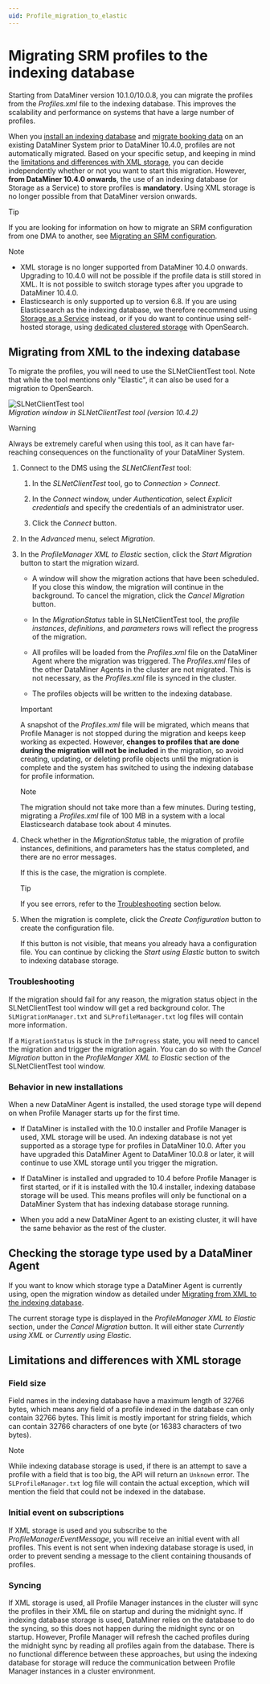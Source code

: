 ```yaml
---
uid: Profile_migration_to_elastic
---
```


# Migrating SRM profiles to the indexing database

Starting from DataMiner version 10.1.0/10.0.8<!-- RN 25758 -->, you can migrate the profiles from the *Profiles.xml* file to the indexing database. This improves the scalability and performance on systems that have a large number of profiles.

When you [install an indexing database](xref:Installing_Elasticsearch_via_DataMiner) and [migrate booking data](xref:Configuring_DataMiner_Indexing) on an existing DataMiner System prior to DataMiner 10.4.0, profiles are not automatically migrated. Based on your specific setup, and keeping in mind the [limitations and differences with XML storage](#limitations-and-differences-with-xml-storage), you can decide independently whether or not you want to start this migration. However, **from DataMiner 10.4.0 onwards**, the use of an indexing database (or Storage as a Service) to store profiles is **mandatory**. Using XML storage is no longer possible from that DataMiner version onwards.

> [!TIP]
> If you are looking for information on how to migrate an SRM configuration from one DMA to another, see [Migrating an SRM configuration](xref:SRM_migrating).

> [!NOTE]
>
> - XML storage is no longer supported from DataMiner 10.4.0 onwards. Upgrading to 10.4.0 will not be possible if the profile data is still stored in XML. It is not possible to switch storage types after you upgrade to DataMiner 10.4.0.
> - Elasticsearch is only supported up to version 6.8. If you are using Elasticsearch as the indexing database, we therefore recommend using [Storage as a Service](xref:STaaS) instead, or if you do want to continue using self-hosted storage, using [dedicated clustered storage](xref:Dedicated_clustered_storage) with OpenSearch.

## Migrating from XML to the indexing database

To migrate the profiles, you will need to use the SLNetClientTest tool. Note that while the tool mentions only "Elastic", it can also be used for a migration to OpenSearch.

![SLNetClientTest tool](~/user-guide/images/ClientTestToolMigrationUI_ProfileMigration.jpg)<br>
*Migration window in SLNetClientTest tool (version 10.4.2)*

> [!WARNING]
> Always be extremely careful when using this tool, as it can have far-reaching consequences on the functionality of your DataMiner System.

1. Connect to the DMS using the *SLNetClientTest* tool:

    1. In the *SLNetClientTest* tool, go to *Connection* > *Connect*.

    1. In the *Connect* window, under *Authentication*, select *Explicit credentials* and specify the credentials of an administrator user.

    1. Click the *Connect* button.

1. In the *Advanced* menu, select *Migration*.

1. In the *ProfileManager XML to Elastic* section, click the *Start Migration* button to start the migration wizard.

   - A window will show the migration actions that have been scheduled. If you close this window, the migration will continue in the background. To cancel the migration, click the *Cancel Migration* button.

   - In the *MigrationStatus* table in SLNetClientTest tool, the *profile instances*, *definitions*, and *parameters* rows will reflect the progress of the migration.

   - All profiles will be loaded from the *Profiles.xml* file on the DataMiner Agent where the migration was triggered. The *Profiles.xml* files of the other DataMiner Agents in the cluster are not migrated. This is not necessary, as the *Profiles.xml* file is synced in the cluster.

   - The profiles objects will be written to the indexing database.

   > [!IMPORTANT]
   > A snapshot of the *Profiles.xml* file will be migrated, which means that Profile Manager is not stopped during the migration and keeps keep working as expected. However, **changes to profiles that are done during the migration will not be included** in the migration, so avoid creating, updating, or deleting profile objects until the migration is complete and the system has switched to using the indexing database for profile information.

   > [!NOTE]
   > The migration should not take more than a few minutes. During testing, migrating a *Profiles.xml* file of 100 MB in a system with a local Elasticsearch database took about 4 minutes.

1. Check whether in the *MigrationStatus* table, the migration of profile instances, definitions, and parameters has the status completed, and there are no error messages.

   If this is the case, the migration is complete.

   > [!TIP]
   > If you see errors, refer to the [Troubleshooting](#troubleshooting) section below.

1. When the migration is complete, click the *Create Configuration* button to create the configuration file.

   If this button is not visible, that means you already hava a configuration file. You can continue by clicking the *Start using Elastic* button to switch to indexing database storage.

### Troubleshooting

If the migration should fail for any reason, the migration status object in the SLNetClientTest tool window will get a red background color. The ``SLMigrationManager.txt`` and ``SLProfileManager.txt`` log files will contain more information.

If a ``MigrationStatus`` is stuck in the ``InProgress`` state, you will need to cancel the migration and trigger the migration again. You can do so with the *Cancel Migration* button in the *ProfileManger XML to Elastic* section of the SLNetClientTest tool window.

### Behavior in new installations

When a new DataMiner Agent is installed, the used storage type will depend on when Profile Manager starts up for the first time.

- If DataMiner is installed with the 10.0 installer and Profile Manager is used, XML storage will be used. An indexing database is not yet supported as a storage type for profiles in DataMiner 10.0. After you have upgraded this DataMiner Agent to DataMiner 10.0.8 or later, it will continue to use XML storage until you trigger the migration.

- If DataMiner is installed and upgraded to 10.4 before Profile Manager is first started, or if it is installed with the 10.4 installer, indexing database storage will be used. This means profiles will only be functional on a DataMiner System that has indexing database storage running.

- When you add a new DataMiner Agent to an existing cluster, it will have the same behavior as the rest of the cluster.

## Checking the storage type used by a DataMiner Agent

If you want to know which storage type a DataMiner Agent is currently using, open the migration window as detailed under [Migrating from XML to the indexing database](#migrating-from-xml-to-the-indexing-database).

The current storage type is displayed in the *ProfileManager XML to Elastic* section, under the *Cancel Migration* button. It will either state *Currently using XML* or *Currently using Elastic*.

## Limitations and differences with XML storage

### Field size

Field names in the indexing database have a maximum length of 32766 bytes, which means any field of a profile indexed in the database can only contain 32766 bytes. This limit is mostly important for string fields, which can contain 32766 characters of one byte (or 16383 characters of two bytes).

> [!NOTE]
> While indexing database storage is used, if there is an attempt to save a profile with a field that is too big, the API will return an ``Unknown`` error. The ``SLProfileManager.txt`` log file will contain the actual exception, which will mention the field that could not be indexed in the database.

### Initial event on subscriptions

If XML storage is used and you subscribe to the *ProfileManagerEventMessage*, you will receive an initial event with all profiles. This event is not sent when indexing database storage is used, in order to prevent sending a message to the client containing thousands of profiles.

### Syncing

If XML storage is used, all Profile Manager instances in the cluster will sync the profiles in their XML file on startup and during the midnight sync. If indexing database storage is used, DataMiner relies on the database to do the syncing, so this does not happen during the midnight sync or on startup. However, Profile Manager will refresh the cached profiles during the midnight sync by reading all profiles again from the database. There is no functional difference between these approaches, but using the indexing database for storage will reduce the communication between Profile Manager instances in a cluster environment.
